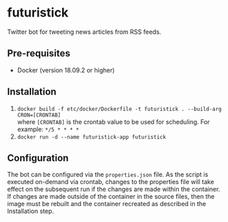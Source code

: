 # futuristick
Twitter bot for tweeting news articles from RSS feeds.

## Pre-requisites
* Docker (version 18.09.2 or higher)

## Installation
1. `docker build -f etc/docker/Dockerfile -t futuristick . --build-arg CRON=[CRONTAB]`  
where `[CRONTAB]` is the crontab value to be used for scheduling. For example: `*/5 * * * *`
2. `docker run -d --name futuristick-app futuristick`

## Configuration
The bot can be configured via the `properties.json` file. As the script is executed on-demand via crontab, changes to the properties file will take effect on the subsequent run
if the changes are made within the container. If changes are made outside of the container in the source files, then the image must be rebuilt and the container recreated as 
described in the Installation step.
